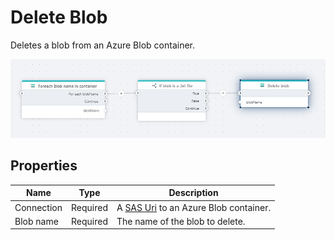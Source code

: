 # Delete Blob

Deletes a blob from an Azure Blob container.

![img](../../../../images/flow/delete-blob.png)

## Properties

| Name             | Type      |Description                                             |
|------------------|-----------|--------------------------------------------------------|
| Connection       | Required  | A [SAS Uri](https://learn.microsoft.com/en-us/azure/storage/common/storage-sas-overview) to an Azure Blob container.       |
| Blob name        | Required  | The name of the blob to delete.                        |
